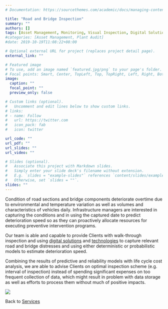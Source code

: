 ```yaml
---
# Documentation: https://sourcethemes.com/academic/docs/managing-content/

title: "Road and Bridge Inspection"
summary: ""
authors: []
tags: [Asset Management, Monitoring, Visual Inspection, Digital Solutions]
#categories: [Asset Management, Plant Audit]
#date: 2019-10-19T11:08:22+08:00

# Optional external URL for project (replaces project detail page).
external_link: ""

# Featured image
# To use, add an image named `featured.jpg/png` to your page's folder.
# Focal points: Smart, Center, TopLeft, Top, TopRight, Left, Right, BottomLeft, Bottom, BottomRight.
image:
  caption: ""
  focal_point: ""
  preview_only: false

# Custom links (optional).
#   Uncomment and edit lines below to show custom links.
# links:
# - name: Follow
#   url: https://twitter.com
#   icon_pack: fab
#   icon: twitter

url_code: ""
url_pdf: ""
url_slides: ""
url_video: ""

# Slides (optional).
#   Associate this project with Markdown slides.
#   Simply enter your slide deck's filename without extension.
#   E.g. `slides = "example-slides"` references `content/slides/example-slides.md`.
#   Otherwise, set `slides = ""`.
slides: ""
---
```

Condition of road sections and bridge components deteriorate overtime due to environmental and temperature variation as well as volumes and characteristics of vehicles daily. Infrastructure managers are interested in capturing the conditions and in using the captured date to predict deterioration speed so as they can proactively allocate resources for executing preventive intervention programs.

Our team is able and capable to provide Clients with walk-through inspection and using [digital solutions](/service/datasolutions) and [technologies](/service/digitalmornitoring) to capture relevant road and bridge distresses and using either deterministic or probabilistic models to estimate deterioration speed.

Combining the results of predictive and reliability models with life cycle cost analysis, we are able to advise Clients on optimal inspection scheme (e.g. interval of inspection) instead of spending significant expenses on too frequent collection of data, which might result in problem with data storage as well as efforts to process them without much of positive impacts.

![](/images/auditing/gopro.png)



Back to [Services](/service)
